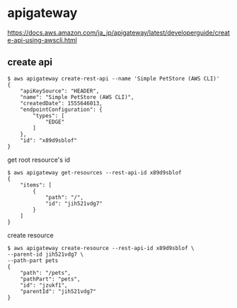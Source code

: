 # apigateway

https://docs.aws.amazon.com/ja_jp/apigateway/latest/developerguide/create-api-using-awscli.html


create api
--

```console
$ aws apigateway create-rest-api --name 'Simple PetStore (AWS CLI)'
{
    "apiKeySource": "HEADER",
    "name": "Simple PetStore (AWS CLI)",
    "createdDate": 1555646013,
    "endpointConfiguration": {
        "types": [
            "EDGE"
        ]
    },
    "id": "x89d9sblof"
}
```


get root resource's id

```console
$ aws apigateway get-resources --rest-api-id x89d9sblof
{
    "items": [
        {
            "path": "/",
            "id": "jih521vdg7"
        }
    ]
}
```


create resource

```console
$ aws apigateway create-resource --rest-api-id x89d9sblof \
--parent-id jih521vdg7 \
--path-part pets
{
    "path": "/pets",
    "pathPart": "pets",
    "id": "jzukf1",
    "parentId": "jih521vdg7"
}
```
